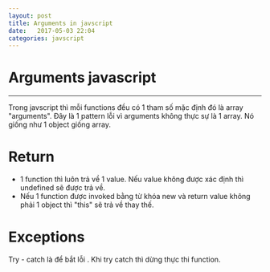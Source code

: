 ```yaml
---
layout: post
title: Arguments in javscript
date:   2017-05-03 22:04
categories: javscript
---
```


# Arguments javascript
_______________________________________________
Trong javscript thì mỗi functions đều có 1 tham số mặc định đó là array "arguments".
Đây là 1 pattern lỗi vì arguments không thực sự là 1 array. Nó giống như 1 object giống array.
# Return
- 1 function thì luôn trả về 1 value. Nếu value không được xác định thì undefined sẽ được trả về.
- Nếu 1 function được invoked bằng từ khóa new và return value không phải 1 object thì "this" sẽ trả về thay
thế.

# Exceptions
Try - catch là để bắt lỗi . Khi try catch thì dừng thực thi function.
